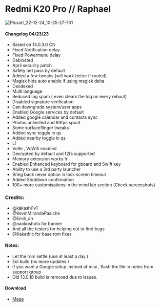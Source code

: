 # Redmi K20 Pro // Raphael
![Picsart_22-12-24_10-25-27-731](https://user-images.githubusercontent.com/83476983/220929114-6e4bdf52-e231-4a1b-90bc-8d0915adb6b1.jpg)

#### Changelog 04/23/23

 + Based on 14.0.3.0 CN 
+ Fixed Notification delay
+ Fixed Powermenu delay 
+ Debloated 
+ April security patch
+ Safety net pass by default
+ Added a few tweaks (will work better if rooted)
+ Magisk hide auto enable if using magisk delta 
+ Deodexed
+ Multi language
+ Reduced log spam ( even clears the log on every reboot)
+ Disabled signature verification
+ Can downgrade system/user apps
+ Enabled Google services by default
+ Added google calendar and contacts sync
+ Photos unlimited and 90fps spoof
+ Some surfaceflinger tweaks
+ Added sync toggle in qs
+ Added nearby toggle in qs
+ L1
+ Volte , VoWifi enabled
+ Decrypted by default and f2fs supported
+ Memory extension works fr
+ Enabled Enhanced keyboard for gboard and Swift key
+ Ability to use a 3rd party launcher
+ Bring back never option in lock screen timeout
+ Added Shutdown confirmation 
+ 100+ more customisations in the mind lab section (Check screenshots)

### Credits:
+ @kakashi1v1
+ @KevinMirandaPasiche
+ @Emili_oh
+ @naokoshoto for banner
+ And all the testers for helping out to find bugs
+ @Kakathic for base rom fixes
#### Notes:

- Let the rom settle (use at least a day )
- Eol build (no more updates )
- if you want a Google setup instead of miui , flash the file in notes from support group
- Old 13.0.18 build is removed due to issues.

#### Download
- [Mega](https://mega.nz/file/UDx2XL6b#LKzmd-y14a23nKiZJUfPJk-3wGQ1H7PUMmZ1WUOvKlg)
